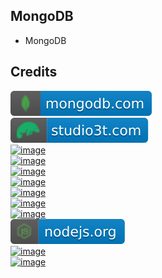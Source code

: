 MongoDB
-------

- MongoDB

Credits
-------
[![image](
Credits/mongodb.com.svg)](https://mongodb.com/)  
[![image](
Credits/studio3t.com.svg)](https://studio3t.com/)  
[![image](
Credits/spark.apache.org.svg)](https://spark.apache.org/)  
[![image](
Credits/kubernetes.io.svg)](https://kubernetes.io/)  
[![image](
Credits/microk8s.io.svg)](https://microk8s.io/)  
[![image](
Credits/docker.com.svg)](https://docker.com/)  
[![image](
Credits/ubuntu.com.svg)](https://ubuntu.com/)  
[![image](
Credits/multipass.run.svg)](https://multipass.run/)  
[![image](
Credits/nginx.org.svg)](https://nginx.org/)  
[![image](
Credits/nodejs.org.svg)](https://nodejs.org/)  
[![image](
Credits/npmjs.com.svg)](https://npmjs.com/)  
[![image](
Credits/expressjs.com.svg)](https://expressjs.com/)